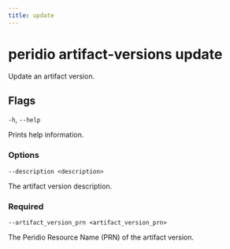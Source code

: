 ```yaml
---
title: update
---
```


# peridio artifact-versions update

Update an artifact version.

## Flags

`-h`, `--help`

Prints help information.

### Options

`--description <description>`

The artifact version description.

### Required

`--artifact_version_prn <artifact_version_prn>`

The Peridio Resource Name (PRN) of the artifact version.
